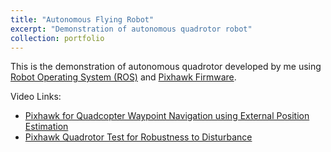 ```yaml
---
title: "Autonomous Flying Robot"
excerpt: "Demonstration of autonomous quadrotor robot"
collection: portfolio
---
```


This is the demonstration of autonomous quadrotor developed by me using [Robot Operating System (ROS)](http://www.ros.org/) and [Pixhawk Firmware](https://px4.io/).

Video Links:
* [Pixhawk for Quadcopter Waypoint Navigation using External Position Estimation](https://youtu.be/U_rrq_xeDkc)
* [Pixhawk Quadrotor Test for Robustness to Disturbance](https://www.youtube.com/watch?v=qzLG4EuJ_VQ)


